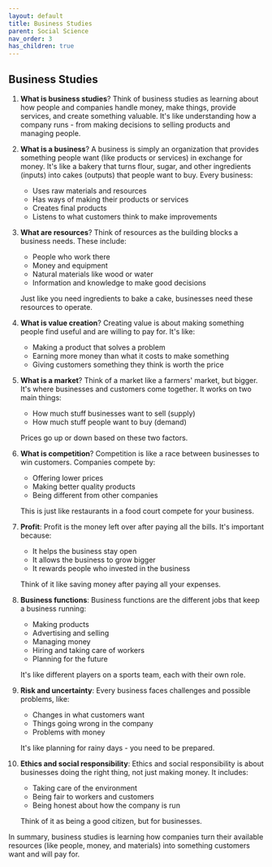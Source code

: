 ```yaml
---
layout: default
title: Business Studies
parent: Social Science
nav_order: 3
has_children: true
---
```


## Business Studies

1. **What is business studies**? Think of business studies as learning about how people and companies handle money, make things, provide services, and create something valuable. It's like understanding how a company runs - from making decisions to selling products and managing people.

2. **What is a business**? A business is simply an organization that provides something people want (like products or services) in exchange for money. It's like a bakery that turns flour, sugar, and other ingredients (inputs) into cakes (outputs) that people want to buy. Every business:
    - Uses raw materials and resources
    - Has ways of making their products or services
    - Creates final products
    - Listens to what customers think to make improvements

3. **What are resources**? Think of resources as the building blocks a business needs. These include:
    - People who work there
    - Money and equipment
    - Natural materials like wood or water
    - Information and knowledge to make good decisions
    
    Just like you need ingredients to bake a cake, businesses need these resources to operate.

4. **What is value creation**? Creating value is about making something people find useful and are willing to pay for. It's like:
    - Making a product that solves a problem
    - Earning more money than what it costs to make something
    - Giving customers something they think is worth the price

5. **What is a market**? Think of a market like a farmers' market, but bigger. It's where businesses and customers come together. It works on two main things:
    - How much stuff businesses want to sell (supply)
    - How much stuff people want to buy (demand)
    
    Prices go up or down based on these two factors.

6. **What is competition**? Competition is like a race between businesses to win customers. Companies compete by:
    - Offering lower prices
    - Making better quality products
    - Being different from other companies
    
    This is just like restaurants in a food court compete for your business.

7. **Profit**: Profit is the money left over after paying all the bills. It's important because:
    - It helps the business stay open
    - It allows the business to grow bigger
    - It rewards people who invested in the business
    
    Think of it like saving money after paying all your expenses.

8. **Business functions**: Business functions are the different jobs that keep a business running:
    - Making products
    - Advertising and selling
    - Managing money
    - Hiring and taking care of workers
    - Planning for the future

    It's like different players on a sports team, each with their own role.

9. **Risk and uncertainty**: Every business faces challenges and possible problems, like:
    - Changes in what customers want
    - Things going wrong in the company
    - Problems with money

    It's like planning for rainy days - you need to be prepared.

10. **Ethics and social responsibility**: Ethics and social responsibility is about businesses doing the right thing, not just making money. It includes:
    - Taking care of the environment
    - Being fair to workers and customers
    - Being honest about how the company is run
    
    Think of it as being a good citizen, but for businesses.

In summary, business studies is learning how companies turn their available resources (like people, money, and materials) into something customers want and will pay for.
